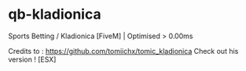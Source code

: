# qb-kladionica
Sports Betting / Kladionica [FiveM] | Optimised > 0.00ms

Credits to : https://github.com/tomiichx/tomic_kladionica
Check out his version ! [ESX]
